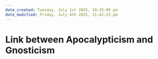 ```yaml
---
date_created: Tuesday, July 1st 2025, 10:25:09 pm
date_modified: Friday, July 4th 2025, 11:42:23 pm
---
```

# Link between Apocalypticism and Gnosticism
